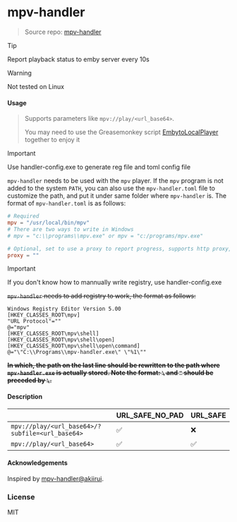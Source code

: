# mpv-handler

> Source repo: [mpv-handler](https://github.com/Kosette/mpv-handler/)

> [!TIP]
> Report playback status to emby server every 10s

> [!WARNING]
> Not tested on Linux

#### Usage

> Supports parameters like `mpv://play/<url_base64>`.
>
> You may need to use the Greasemonkey script [EmbytoLocalPlayer](https://github.com/bpking1/embyExternalUrl) together to enjoy it

> [!IMPORTANT]  
> Use handler-config.exe to generate reg file and toml config file

`mpv-handler` needs to be used with the `mpv` player. If the `mpv` program is not added to the system `PATH`, you can also use the `mpv-handler.toml` file to customize the path, and put it under same folder where `mpv-handler` is. The format of `mpv-handler.toml` is as follows:

```toml
# Required
mpv = "/usr/local/bin/mpv"
# There are two ways to write in Windows
# mpv = "c:\\programs\\mpv.exe" or mpv = "c:/programs/mpv.exe"

# Optional, set to use a proxy to report progress, supports http proxy, leave it blank if not used
proxy = ""
```

> [!IMPORTANT]
> If you don't know how to mannually write registry, use handler-config.exe

~~`mpv-handler` needs to add registry to work, the format as follows:~~

```
Windows Registry Editor Version 5.00
[HKEY_CLASSES_ROOT\mpv]
"URL Protocol"=""
@="mpv"
[HKEY_CLASSES_ROOT\mpv\shell]
[HKEY_CLASSES_ROOT\mpv\shell\open]
[HKEY_CLASSES_ROOT\mpv\shell\open\command]
@="\"C:\\Programs\\mpv-handler.exe\" \"%1\""
```

~~**In which, the path on the last line should be rewritten to the path where `mpv-handler.exe` is actually stored. Note the format: `\` and `"` should be preceded by `\`.**~~

#### Description

|                                                 | URL_SAFE_NO_PAD | URL_SAFE |
| ----------------------------------------------- | --------------- | -------- |
| `mpv://play/<url_base64>/?subfile=<url_base64>` | ✅              | ❌       |
| `mpv://play/<url_base64>`                       | ✅              | ✅       |

#### Acknowledgements

Inspired by [mpv-handler@akiirui](https://github.com/akiirui/mpv-handler).

### License

MIT
